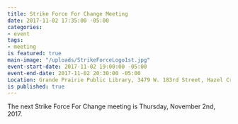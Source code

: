 ```yaml
---
title: Strike Force For Change Meeting
date: 2017-11-02 17:35:00 -05:00
categories:
- event
tags:
- meeting
is featured: true
main-image: "/uploads/StrikeForceLogo1st.jpg"
event-start-date: 2017-11-02 19:00:00 -05:00
event-end-date: 2017-11-02 20:30:00 -05:00
Location: Grande Prairie Public Library, 3479 W. 183rd Street, Hazel Crest, IL
is published: true
---
```


The next Strike Force For Change meeting is Thursday, November 2nd, 2017. 